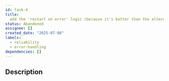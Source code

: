 ```yaml
---
id: task-4
title:
  add the 'restart on error' logic (because it's better than the alternative)
status: Abandoned
assignee: []
created_date: "2025-07-08"
labels:
  - reliability
  - error-handling
dependencies: []
---
```


## Description
